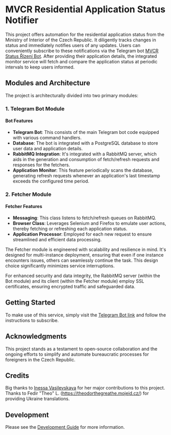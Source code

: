 # MVCR Residential Application Status Notifier

This project offers automation for the residential application status from the Ministry of Interior of the Czech Republic. It diligently tracks changes in status and immediately notifies users of any updates. Users can conveniently subscribe to these notifications via the Telegram bot [MVCR Status Řízení Bot](https://t.me/mvcr_status_rizeni_bot). After providing their application details, the integrated monitor service will fetch and compare the application status at periodic intervals to keep users informed.

## Modules and Architecture

The project is architecturally divided into two primary modules:

### 1. Telegram Bot Module

#### Bot Features

- **Telegram Bot**: This consists of the main Telegram bot code equipped with various command handlers.
- **Database**: The bot is integrated with a PostgreSQL database to store user data and application details.
- **RabbitMQ Integration**: It's integrated with a RabbitMQ server, which aids in the generation and consumption of fetch/refresh requests and responses for the fetchers.
- **Application Monitor**: This feature periodically scans the database, generating refresh requests whenever an application's last timestamp exceeds the configured time period.

### 2. Fetcher Module

#### Fetcher Features

- **Messaging**: This class listens to fetch/refresh queues on RabbitMQ.
- **Browser Class**: Leverages Selenium and Firefox to emulate user actions, thereby fetching or refreshing each application status.
- **Application Processor**: Employed for each new request to ensure streamlined and efficient data processing.

The Fetcher module is engineered with scalability and resilience in mind. It's designed for multi-instance deployment, ensuring that even if one instance encounters issues, others can seamlessly continue the task. This design choice significantly minimizes service interruptions.

For enhanced security and data integrity, the RabbitMQ server (within the Bot module) and its client (within the Fetcher module) employ SSL certificates, ensuring encrypted traffic and safeguarded data.

## Getting Started

To make use of this service, simply visit the [Telegram Bot link](https://t.me/mvcr_status_rizeni_bot) and follow the instructions to subscribe.

## Acknowledgments

This project stands as a testament to open-source collaboration and the ongoing efforts to simplify and automate bureaucratic processes for foreigners in the Czech Republic.

## Credits

Big thanks to [Inessa Vasilevskaya](https://github.com/fernflower) for her major contributions to this project.
Thanks to Fedir "Theo" L. (<https://theodorthegreathe.mojeid.cz/>) for providing Ukraine translations.

## Development

Please see the [Development Guide](./docs/development.md) for more information.
